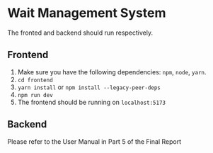 # Wait Management System

The fronted and backend should run respectively.

## Frontend

1. Make sure you have the following dependencies: `npm`, `node`, `yarn`.
2. `cd frontend`
3. `yarn install` or `npm install --legacy-peer-deps`
4. `npm run dev`
5. The frontend should be running on `localhost:5173`

## Backend
Please refer to the User Manual in Part 5 of the Final Report
